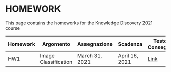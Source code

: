 # HOMEWORK
This page contains the homeworks for the Knowledge Discovery 2021 course

| Homework | Argomento | Assegnazione | Scadenza | Testo Consegna | Template | Form Consegna |
| -------- | --------- | ------------ | -------- | -------------- | -------- | ------------- |
| HW1     | Image Classification | March 31, 2021 | April 16, 2021 | [Link](hw1-2021.md) | [Link][404] | [Link][404] |

[404]: /knowledge-discovery-course/fallback
